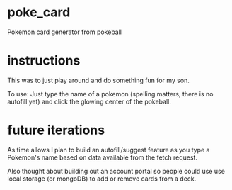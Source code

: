 # poke_card
Pokemon card generator from pokeball

# instructions
This was to just play around and do something fun for my son.

To use:
Just type the name of a pokemon (spelling matters, there is no autofill yet) and click
the glowing center of the pokeball. 

# future iterations
As time allows I plan to build an autofill/suggest feature as you type a Pokemon's
name based on data available from the fetch request.

Also thought about building out an account portal so people could use
use local storage (or mongoDB) to add or remove cards from a deck. 
